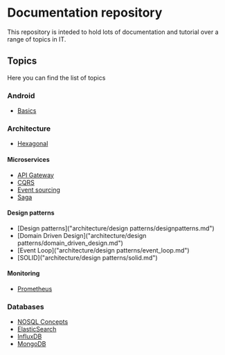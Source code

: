 # Documentation repository

This repository is inteded to hold lots of documentation and tutorial over a range of topics in IT.

## Topics

Here you can find the list of topics

### Android

- [Basics](android/README.md)

### Architecture

- [Hexagonal](architecture/architectures/hexagonal_architecture.md)

#### Microservices

- [API Gateway](architecture/architectures/microservices/api_gateway.md)
- [CQRS](architecture/architectures/microservices/cqrs.md)
- [Event sourcing](architecture/architectures/microservices/event_sourcing.md)
- [Saga](architecture/architectures/microservices/saga.md)

#### Design patterns

- [Design patterns]("architecture/design patterns/designpatterns.md")
- [Domain Driven Design]("architecture/design patterns/domain_driven_design.md")
- [Event Loop]("architecture/design patterns/event_loop.md")
- [SOLID]("architecture/design patterns/solid.md")

#### Monitoring

- [Prometheus](architecture/monitoring/prometheus.md)

### Databases

- [NOSQL Concepts](databases/nosql/README.md)
- [ElasticSearch](databases/elasticsearch/README.md)
- [InfluxDB](databases/influxdb/README.md)
- [MongoDB](databases/mongodb/README.md)
